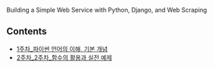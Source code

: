 Building a Simple Web Service with Python, Django, and Web Scraping

## Contents
- [1주차_파이썬 언어의 이해, 기본 개념](docs/241220.md/)
- [2주차_2주차_함수의 활용과 실전 예제](docs/241227.md/)

